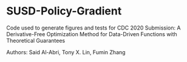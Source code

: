 # SUSD-Policy-Gradient
Code used to generate figures and tests for CDC 2020 Submission: A Derivative-Free Optimization Method for Data-Driven Functions with Theoretical Guarantees

Authors: Said Al-Abri, Tony X. Lin, Fumin Zhang
